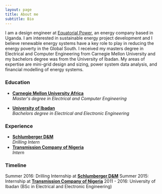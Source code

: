 ```yaml
---
layout: page
title: About me
subtitle: Bio
---
```


I am a design engineer at [Equatorial Power](http://equatorial-power.com), an energy company based in Uganda. I am interested in sustainable energy project development and I believe renewable energy systems have a key role to play in reducing the energy poverty in the Global South. I received my masters degree in Electrical and Computer Engineering from Carnegie Mellon University and my bachelors degree was from the University of Ibadan. My areas of expertise are mini-grid design and sizing, power system data analysis, and financial modelling of energy systems.



### Education
* [**Carnegie Mellon University Africa**](https://www.africa.engineering.cmu.edu/)  
_Master's degree in Electrical and Computer Engineering_

* [**University of Ibadan**](https://www.ui.edu.ng/)  
_Bachelors degree in Electrical and Electronic Engineering_


### Experience
* [**Schlumberger D&M**](https://www.slb.com/services/drilling.aspx)  
_Drilling Intern_
* [**Transmission Company of Nigeria**](https://tcn.org.ng/)  
_Intern_

### Timeline
Summer 2016: Drilling Internship at [**Schlumberger D&M**](https://www.slb.com/services/drilling.aspx) 
Summer 2015: Internship at [**Transmission Company of Nigeria**](https://tcn.org.ng/) 
2011 - 2016: University of Ibadan (BSc in Electrical and Electronic Engineering)

